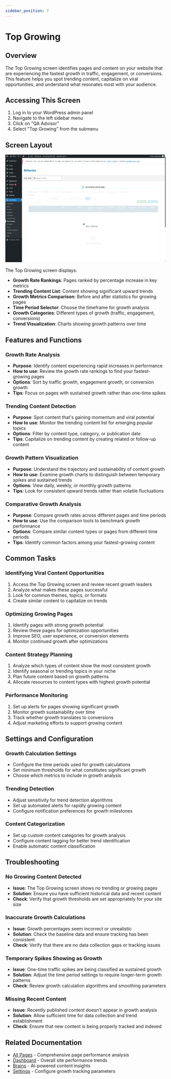 ```yaml
---
sidebar_position: 7
---
```


# Top Growing

## Overview
The Top Growing screen identifies pages and content on your website that are experiencing the fastest growth in traffic, engagement, or conversions. This feature helps you spot trending content, capitalize on viral opportunities, and understand what resonates most with your audience.

## Accessing This Screen
1. Log in to your WordPress admin panel
2. Navigate to the left sidebar menu
3. Click on "QA Advisor"
4. Select "Top Growing" from the submenu

## Screen Layout
![Top Growing Overview](./images/screen-top-growing-overview.png)

The Top Growing screen displays:
- **Growth Rate Rankings**: Pages ranked by percentage increase in key metrics
- **Trending Content List**: Content showing significant upward trends
- **Growth Metrics Comparison**: Before and after statistics for growing pages
- **Time Period Selector**: Choose the timeframe for growth analysis
- **Growth Categories**: Different types of growth (traffic, engagement, conversions)
- **Trend Visualization**: Charts showing growth patterns over time

## Features and Functions

### Growth Rate Analysis
- **Purpose**: Identify content experiencing rapid increases in performance
- **How to use**: Review the growth rate rankings to find your fastest-growing pages
- **Options**: Sort by traffic growth, engagement growth, or conversion growth
- **Tips**: Focus on pages with sustained growth rather than one-time spikes

### Trending Content Detection
- **Purpose**: Spot content that's gaining momentum and viral potential
- **How to use**: Monitor the trending content list for emerging popular topics
- **Options**: Filter by content type, category, or publication date
- **Tips**: Capitalize on trending content by creating related or follow-up content

### Growth Pattern Visualization
- **Purpose**: Understand the trajectory and sustainability of content growth
- **How to use**: Examine growth charts to distinguish between temporary spikes and sustained trends
- **Options**: View daily, weekly, or monthly growth patterns
- **Tips**: Look for consistent upward trends rather than volatile fluctuations

### Comparative Growth Analysis
- **Purpose**: Compare growth rates across different pages and time periods
- **How to use**: Use the comparison tools to benchmark growth performance
- **Options**: Compare similar content types or pages from different time periods
- **Tips**: Identify common factors among your fastest-growing content

## Common Tasks

### Identifying Viral Content Opportunities
1. Access the Top Growing screen and review recent growth leaders
2. Analyze what makes these pages successful
3. Look for common themes, topics, or formats
4. Create similar content to capitalize on trends

### Optimizing Growing Pages
1. Identify pages with strong growth potential
2. Review these pages for optimization opportunities
3. Improve SEO, user experience, or conversion elements
4. Monitor continued growth after optimizations

### Content Strategy Planning
1. Analyze which types of content show the most consistent growth
2. Identify seasonal or trending topics in your niche
3. Plan future content based on growth patterns
4. Allocate resources to content types with highest growth potential

### Performance Monitoring
1. Set up alerts for pages showing significant growth
2. Monitor growth sustainability over time
3. Track whether growth translates to conversions
4. Adjust marketing efforts to support growing content

## Settings and Configuration

### Growth Calculation Settings
- Configure the time periods used for growth calculations
- Set minimum thresholds for what constitutes significant growth
- Choose which metrics to include in growth analysis

### Trending Detection
- Adjust sensitivity for trend detection algorithms
- Set up automated alerts for rapidly growing content
- Configure notification preferences for growth milestones

### Content Categorization
- Set up custom content categories for growth analysis
- Configure content tagging for better trend identification
- Enable automatic content classification

## Troubleshooting

### No Growing Content Detected
- **Issue**: The Top Growing screen shows no trending or growing pages
- **Solution**: Ensure you have sufficient historical data and recent content
- **Check**: Verify that growth thresholds are set appropriately for your site size

### Inaccurate Growth Calculations
- **Issue**: Growth percentages seem incorrect or unrealistic
- **Solution**: Check the baseline data and ensure tracking has been consistent
- **Check**: Verify that there are no data collection gaps or tracking issues

### Temporary Spikes Showing as Growth
- **Issue**: One-time traffic spikes are being classified as sustained growth
- **Solution**: Adjust the time period settings to require longer-term growth patterns
- **Check**: Review growth calculation algorithms and smoothing parameters

### Missing Recent Content
- **Issue**: Recently published content doesn't appear in growth analysis
- **Solution**: Allow sufficient time for data collection and trend establishment
- **Check**: Ensure that new content is being properly tracked and indexed

## Related Documentation
- [All Pages](/docs/user-manual/screens-and-operations/all-pages) - Comprehensive page performance analysis
- [Dashboard](/docs/user-manual/screens-and-operations/dashboard) - Overall site performance trends
- [Brains](/docs/user-manual/screens-and-operations/brains) - AI-powered content insights
- [Settings](/docs/user-manual/screens-and-operations/settings) - Configure growth tracking parameters
